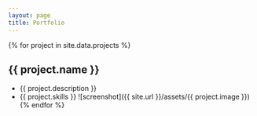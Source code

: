 ```yaml
---
layout: page
title: Portfolio
---
```


{% for project in site.data.projects %}
## {{ project.name }}
  * {{ project.description }}
  * {{ project.skills }}
  ![screenshot]({{ site.url }}/assets/{{ project.image }})
{% endfor %}
